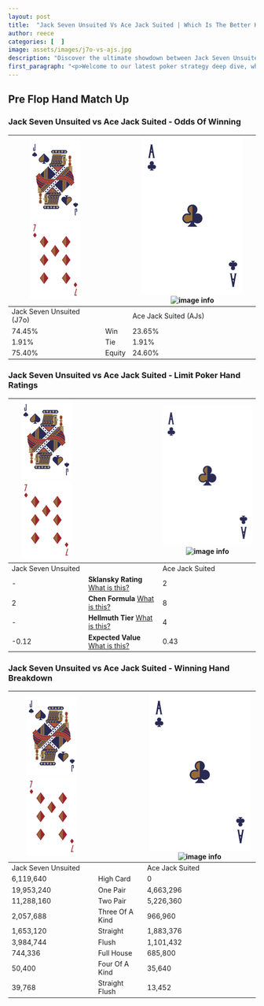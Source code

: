 ```yaml
---
layout: post
title:  "Jack Seven Unsuited Vs Ace Jack Suited | Which Is The Better Hand In Poker? A Complete Guide"
author: reece
categories: [  ]
image: assets/images/j7o-vs-ajs.jpg
description: "Discover the ultimate showdown between Jack Seven Unsuited and Ace Jack Suited in poker! Uncover the odds, strategies, and scenarios where one hand triumphs over the other. Get ready to up your poker game with this thrilling analysis."
first_paragraph: "<p>Welcome to our latest poker strategy deep dive, where we're pitting two distinct hands against each other in a high-stakes showdown: Jack Seven Unsuited vs Ace Jack Suited.</p><p>In the dynamic world of poker, every decision counts, and knowing which hand holds the upper hand is key to your success at the table.</p><p>In this article, we'll dissect these two hands, explore the scenarios where one dominates the other, and equip you with the knowledge to make strategic choices that can tip the odds in your favor.</p><p>Get ready to unravel the intriguing dynamics of these poker hands and elevate your game to new heights.</p>"
---
```




[comment]: # (sp0)

## Pre Flop Hand Match Up

<div class="table hand-ratings" markdown="1"> 



### Jack Seven Unsuited vs Ace Jack Suited - Odds Of Winning


    
| ![image info](assets/images/hand1/J.png) ![image info](assets/images/hand1/7o.png) |  | ![image info](assets/images/hand2/A.png) ![image info](assets/images/hand2/Js.png) |
| -------- | -------- | -------- |
| Jack Seven Unsuited (J7o) |  | Ace Jack Suited (AJs) |
| 74.45% | Win | 23.65% |
| 1.91% | Tie | 1.91% |
| 75.40% | Equity | 24.60% |




[comment]: # (sp1)



### Jack Seven Unsuited vs Ace Jack Suited - Limit Poker Hand Ratings


    
| ![image info](assets/images/hand1/J.png) ![image info](assets/images/hand1/7o.png) |  | ![image info](assets/images/hand2/A.png) ![image info](assets/images/hand2/Js.png) |
| -------- | -------- | -------- |
| Jack Seven Unsuited |  | Ace Jack Suited |
| - | **Sklansky Rating** [What is this?](/sklansky-rating-explained) | 2 |
| 2 | **Chen Formula** [What is this?](/chen-formula-explained) | 8 |
| - | **Hellmuth Tier** [What is this?](/Hellmuth-tier-explained) | 4 |
| -0.12 | **Expected Value** [What is this?](/expected-value-explained) | 0.43 |




[comment]: # (sp2)



### Jack Seven Unsuited vs Ace Jack Suited - Winning Hand Breakdown


    
| ![image info](assets/images/hand1/J.png) ![image info](assets/images/hand1/7o.png) |  | ![image info](assets/images/hand2/A.png) ![image info](assets/images/hand2/Js.png) |
| -------- | -------- | -------- |
| Jack Seven Unsuited |  | Ace Jack Suited |
| 6,119,640 | High Card | 0 |
| 19,953,240 | One Pair | 4,663,296 |
| 11,288,160 | Two Pair | 5,226,360 |
| 2,057,688 | Three Of A Kind | 966,960 |
| 1,653,120 | Straight | 1,883,376 |
| 3,984,744 | Flush | 1,101,432 |
| 744,336 | Full House | 685,800 |
| 50,400 | Four Of A Kind | 35,640 |
| 39,768 | Straight Flush | 13,452 |




[comment]: # (sp3)



</div>

[comment]: # (sp4)



[comment]: # (sp5)

